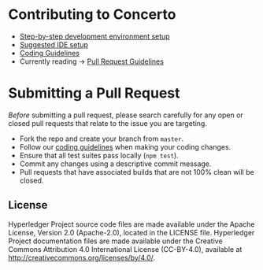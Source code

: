 # Contributing to Concerto
* [Step-by-step development environment setup](./getting-started.md)
* [Suggested IDE setup](./ide-setup.md)
* [Coding Guidelines](./coding-guidelines.md)
* Currently reading -> [Pull Request Guidelines](./submitting-pull-request.md)

# Submitting a Pull Request

*Before* submitting a pull request, please search carefully for any open or closed pull requests that relate to the issue you are targeting.

- Fork the repo and create your branch from `master`.
- Follow our [coding guidelines](./coding-guidelines.md) when making your coding changes.
- Ensure that all test suites pass locally (`npm test`).
- Commit any changes using a descriptive commit message.
- Pull requests that have associated builds that are not 100% clean will be closed.

## License <a name="license"></a>
Hyperledger Project source code files are made available under the Apache License, Version 2.0 (Apache-2.0), located in the LICENSE file. Hyperledger Project documentation files are made available under the Creative Commons Attribution 4.0 International License (CC-BY-4.0), available at http://creativecommons.org/licenses/by/4.0/.